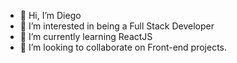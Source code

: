 - 👋 Hi, I’m Diego
- 👀 I’m interested in being a Full Stack Developer
- 🌱 I’m currently learning ReactJS
- 💞️ I’m looking to collaborate on Front-end projects.

<!---
DiegoMGE/DiegoMGE is a ✨ special ✨ repository because its `README.md` (this file) appears on your GitHub profile.
You can click the Preview link to take a look at your changes.
--->
